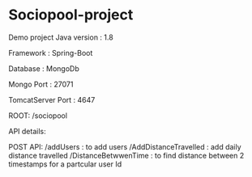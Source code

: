 # Sociopool-project
Demo project
Java version : 1.8

Framework : Spring-Boot

Database : MongoDb

Mongo Port : 27071

TomcatServer Port : 4647

ROOT: /sociopool

API details:

POST API:
/addUsers : to add users
/AddDistanceTravelled : add daily distance travelled
/DistanceBetwwenTime : to find distance between 2 timestamps for a partcular user Id

